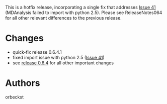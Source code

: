 This is a hotfix release, incorporating a single fix that addresses [Issue 41](https://code.google.com/p/mdanalysis/issues/detail?id=41) (MDAnalysis failed to import with python 2.5). Please see ReleaseNotes064 for all other relevant differences to the previous release.

# Changes #

  * quick-fix release 0.6.4.1
  * fixed import issue with python 2.5 ([Issue 41](https://code.google.com/p/mdanalysis/issues/detail?id=41))
  * see [release 0.6.4](ReleaseNotes064.md) for all other important changes

# Authors #

orbeckst